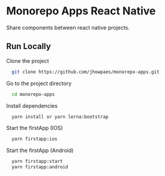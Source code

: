 
# Monorepo Apps React Native

Share components between react native projects.
  
## Run Locally

Clone the project

```bash
  git clone https://github.com/jhowpaes/monorepo-apps.git
```

Go to the project directory

```bash
  cd monorepo-apps
```

Install dependencies

```bash
  yarn install or yarn lerna:bootstrap
```

Start the firstApp (IOS)

```bash
  yarn firstapp:ios
```

Start the firstApp (Android)

```bash
  yarn firstapp:start
  yarn firstapp:android
```